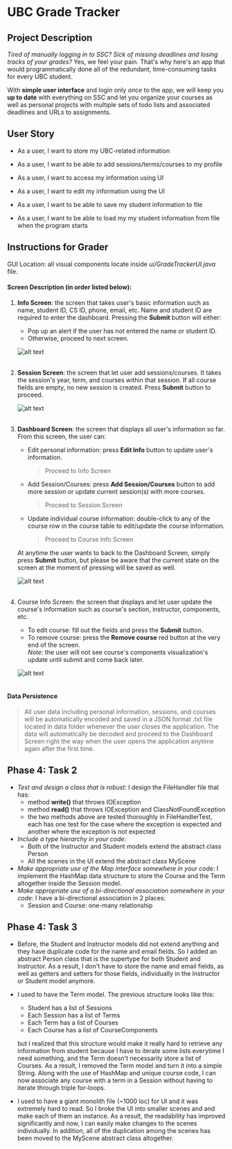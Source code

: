 # UBC Grade Tracker

## Project Description

*Tired of manually logging in to SSC? Sick of missing deadlines and losing tracks 
of your grades?* Yes, we feel your pain. That's why here's an app that would programmatically 
done all of the redundant, time-consuming tasks for every UBC student.

With **simple user interface** and login only *once* to the app, we will keep you **up to
date** with everything on SSC and let you organize your courses as well as personal
projects with multiple sets of todo lists and associated deadlines and URLs to
assignments.  

## User Story

- As a user, I want to store my UBC-related information
- As a user, I want to be able to add sessions/terms/courses to my profile
- As a user, I want to access my information using UI
- As a user, I want to edit my information using the UI

- As a user, I want to be able to save my student information to file
- As a user, I want to be able to load my my student information 
 from file when the program starts
 
## Instructions for Grader

GUI Location: all visual components locate inside *ui/GradeTrackerUI.java* file.

#### Screen Description (in order listed below): 

1. **Info Screen**: the screen that takes user's basic information such as name, 
student ID, CS ID, phone, email, etc. Name and student ID are required to enter
the dashboard. Pressing the **Submit** button will either:
    - Pop up an alert if the user has not entered the name or student ID.
    - Otherwise, proceed to next screen.

    ![alt text](image/InfoScene.png "Info Screen")
<br/><br/>
    
2. **Session Screen**: the screen that let user add sessions/courses. It takes the session's
year, term, and courses within that session. If all course fields are empty, no new session
is created. Press **Submit** button to proceed.

    ![alt text](image/SessionScene.png "Info Screen")
<br/><br/>

3. **Dashboard Screen**: the screen that displays all user's information so far. From
this screen, the user can:
    -  Edit personal information: press **Edit Info** button to update user's information.
        > Proceed to Info Screen
    -  Add Session/Courses: press **Add Session/Courses** button to add more session or
    update current session(s) with more courses.
        > Proceed to Session Screen
    - Update individual course information: double-click to any of the course row in the
    course table to edit/update the course information. 
        > Proceed to Course Info Screen
 
    At anytime the user wants to back to the Dashboard Screen, simply press **Submit**
    button, but please be aware that the current state on the screen at the moment of pressing
    will be saved as well.
    
    ![alt text](image/DashboardScene.png "Info Screen")
<br/><br/>          
     
4. Course Info Screen: the screen that displays and let user update the course's information 
such as course's section, instructor, components, etc.
    - To edit course: fill out the fields and press the **Submit** button.
    - To remove course: press the **Remove course** red button at the very
end of the screen.  
    *Note*: the user will not see course's components visualization's update until submit
    and come back later.

    ![alt text](image/CourseInfoScene.png "Info Screen")
<br/><br/>
       
#### Data Persistence                              
> All user data including personal information, sessions, and courses will be automatically
> encoded and saved in a JSON format .txt file located in data folder whenever the user closes
> the application. The data will automatically be decoded and proceed to the Dashboard Screen
> right the way when the user opens the application anytime again after the first time.                                                                                                      


## Phase 4: Task 2
   - *Test and design a class that is robust*: I design the FileHandler file that has:
        - method **write()** that throws IOException
        - method **read()** that  throws IOException and ClassNotFoundException
        - the two methods above are tested thoroughly in FileHandlerTest, 
        each has one test for the case where the exception is expected and 
        another where the exception is not expected
   - *Include a type hierarchy in your code*: 
        - Both of the Instructor and Student models extend the abstract class Person
        - All the scenes in the UI extend the abstract class MyScene
   - *Make appropriate use of the Map interface somewhere in your code*: I implement the 
   HashMap data structure to store the Course and the Term altogether inside the Session model.
   - *Make appropriate use of a bi-directional association somewhere in your code*: I have a 
   bi-directional association in 2 places: 
        - Session and Course: one-many relationship 


## Phase 4: Task 3    
   - Before, the Student and Instructor models did not extend anything and they have 
   duplicate code for the name and email fields. So I added an abstract Person class that 
   is the supertype for both Student and Instructor. As a result, I don't have to store the 
   name and email fields, as well as getters and setters for those fields, individually in 
   the Instructor or Student model anymore.
   - I used to have the Term model. The previous structure looks like this:
        - Student has a list of Sessions
        - Each Session has a list of Terms
        - Each Term has a list of Courses
        - Each Course has a list of CourseComponents
      
        but I realized that this structure would make it really hard to retrieve any 
        information from student because I have to iterate some lists everytime I
        need something, and the Term doesn't necessarily store a list of Courses.
        As a result, I removed the Term model and turn it into a simple String. 
        Along with the use of HashMap and unique course code, I can now associate 
        any course with a term in a Session without having to iterate through triple 
        for-loops.
   - I used to have a giant monolith file (~1000 loc) for UI and it was extremely hard
   to read. So I broke the UI into smaller scenes and and make each of them an instance. 
   As a result, the readability has improved significantly and now, I can easily make 
   changes to the scenes individually. In addition, all of the duplication among the scenes
   has been moved to the MyScene abstract class altogether.                                                                                                                                                                                                                